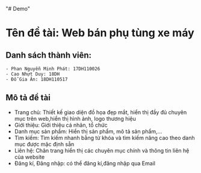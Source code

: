 "# Demo"

# Tên đề tài: Web bán phụ tùng xe máy

## Danh sách thành viên:

    - Phan Nguyễn Minh Phát: 17DH110026
    - Cao Nhựt Duy: 18DH
    - Đỗ Gia Ân: 18DH110517

## Mô tả đề tài

<ul>
    <li>Trang chủ: Thiết kế giao diện đồ họa đẹp mắt, hiển thị đầy đủ chuyên mục trên web,hiển thị hình ảnh, logo thương hiệu</li>
    <li>Giới thiệu: Giới thiệu cá nhân, tổ chức</li>
    <li>Danh mục sản phẩm: Hiển thị sản phẩm, mô tả sản phẩm,...</li>
    <li>Tìm kiếm: Tìm kiếm nhanh bằng từ khóa và tìm kiếm nâng cao theo danh mục được mặc định sẵn </li>
    <li>Liên hệ: Chân trang hiển thị các chuyên mục chính và thông tin liên hệ của website</li>
    <li>Đăng kí, Đăng nhập: có thể đăng kí,đăng nhập qua Email</li>
</ul>
